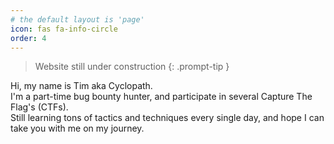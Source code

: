 ```yaml
---
# the default layout is 'page'
icon: fas fa-info-circle
order: 4
---
```


> Website still under construction
{: .prompt-tip }

Hi, my name is Tim aka Cyclopath.\
I'm a part-time bug bounty hunter, and participate in several Capture The Flag's (CTFs).\
Still learning tons of tactics and techniques every single day, and hope I can take you with me on my journey.
